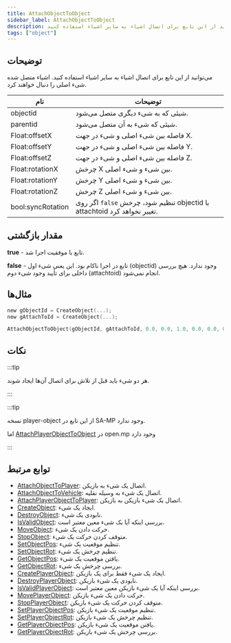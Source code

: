 ```yaml
---
title: AttachObjectToObject
sidebar_label: AttachObjectToObject
description: می‌توانید از این تابع برای اتصال اشیاء به سایر اشیاء استفاده کنید.
tags: ["object"]
---
```


## توضیحات

می‌توانید از این تابع برای اتصال اشیاء به سایر اشیاء استفاده کنید. اشیاء متصل شده شیء اصلی را دنبال خواهند کرد.

| نام               | توضیحات                                                                    |
| ----------------- | -------------------------------------------------------------------------- |
| objectid          | شیئی که به شیء دیگری متصل می‌شود.                                        |
| parentid          | شیئی که شیء به آن متصل می‌شود.                                           |
| Float:offsetX     | فاصله بین شیء اصلی و شیء در جهت X.                                      |
| Float:offsetY     | فاصله بین شیء اصلی و شیء در جهت Y.                                      |
| Float:offsetZ     | فاصله بین شیء اصلی و شیء در جهت Z.                                      |
| Float:rotationX   | چرخش X بین شیء و شیء اصلی.                                              |
| Float:rotationY   | چرخش Y بین شیء و شیء اصلی.                                              |
| Float:rotationZ   | چرخش Z بین شیء و شیء اصلی.                                              |
| bool:syncRotation | اگر روی `false` تنظیم شود، چرخش objectid با attachtoid تغییر نخواهد کرد. |

## مقدار بازگشتی

**true** - تابع با موفقیت اجرا شد.

**false** - تابع در اجرا ناکام بود. این یعنی شیء اول (objectid) وجود ندارد. هیچ بررسی داخلی برای تأیید وجود شیء دوم (attachtoid) انجام نمی‌شود.

## مثال‌ها

```c
new gObjectId = CreateObject(...);
new gAttachToId = CreateObject(...);

AttachObjectToObject(gObjectId, gAttachToId, 0.0, 0.0, 1.0, 0.0, 0.0, 0.0, true);
```

## نکات

:::tip

هر دو شیء باید قبل از تلاش برای اتصال آن‌ها ایجاد شوند.

:::

:::tip

نسخه player-object از این تابع در SA-MP وجود ندارد.

اما [AttachPlayerObjectToObject](AttachPlayerObjectToObject) در open.mp وجود دارد

:::

## توابع مرتبط

- [AttachObjectToPlayer](AttachObjectToPlayer): اتصال یک شیء به بازیکن.
- [AttachObjectToVehicle](AttachObjectToVehicle): اتصال یک شیء به وسیله نقلیه.
- [AttachPlayerObjectToPlayer](AttachPlayerObjectToPlayer): اتصال یک شیء بازیکن به بازیکن.
- [CreateObject](CreateObject): ایجاد یک شیء.
- [DestroyObject](DestroyObject): نابودی یک شیء.
- [IsValidObject](IsValidObject): بررسی اینکه آیا یک شیء معین معتبر است.
- [MoveObject](MoveObject): حرکت دادن یک شیء.
- [StopObject](StopObject): متوقف کردن حرکت یک شیء.
- [SetObjectPos](SetObjectPos): تنظیم موقعیت یک شیء.
- [SetObjectRot](SetObjectRot): تنظیم چرخش یک شیء.
- [GetObjectPos](GetObjectPos): یافتن موقعیت یک شیء.
- [GetObjectRot](GetObjectRot): بررسی چرخش یک شیء.
- [CreatePlayerObject](CreatePlayerObject): ایجاد یک شیء فقط برای یک بازیکن.
- [DestroyPlayerObject](DestroyPlayerObject): نابودی یک شیء بازیکن.
- [IsValidPlayerObject](IsValidPlayerObject): بررسی اینکه آیا یک شیء بازیکن معین معتبر است.
- [MovePlayerObject](MovePlayerObject): حرکت دادن یک شیء بازیکن.
- [StopPlayerObject](StopPlayerObject): متوقف کردن حرکت یک شیء بازیکن.
- [SetPlayerObjectPos](SetPlayerObjectPos): تنظیم موقعیت یک شیء بازیکن.
- [SetPlayerObjectRot](SetPlayerObjectRot): تنظیم چرخش یک شیء بازیکن.
- [GetPlayerObjectPos](GetPlayerObjectPos): یافتن موقعیت یک شیء بازیکن.
- [GetPlayerObjectRot](GetPlayerObjectRot): بررسی چرخش یک شیء بازیکن.